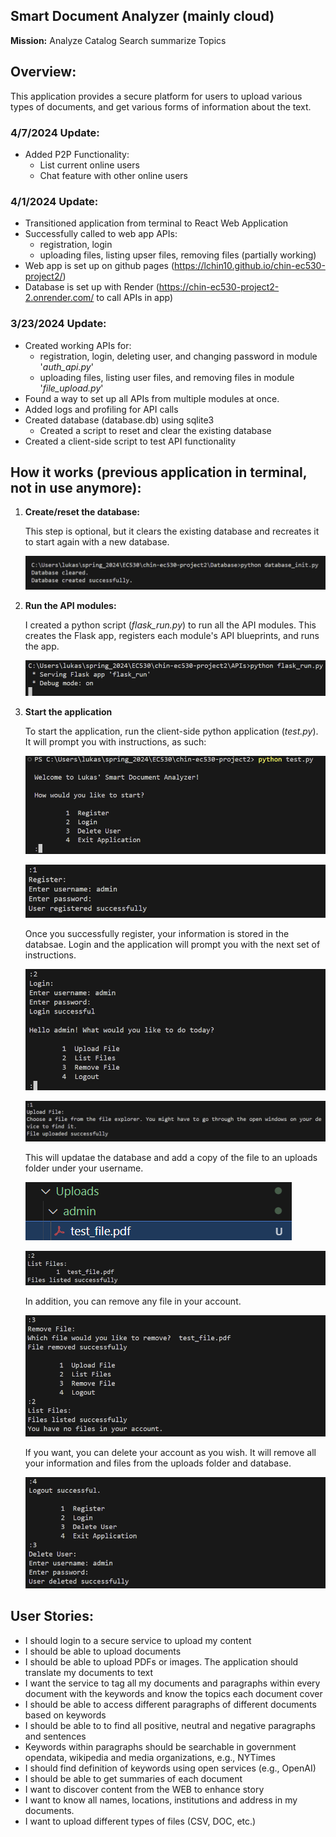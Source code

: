 ## Smart Document Analyzer (mainly cloud)

**Mission:** Analyze Catalog Search summarize Topics

## Overview:

This application provides a secure platform for users to upload various types of documents, and get various forms of information about the text.

### 4/7/2024 Update:

- Added P2P Functionality:
    - List current online users
    - Chat feature with other online users

### 4/1/2024 Update:

- Transitioned application from terminal to React Web Application
- Successfully called to web app APIs:
    - registration, login
    - uploading files, listing upser files, removing files (partially working)
- Web app is set up on github pages (https://lchin10.github.io/chin-ec530-project2/)
- Database is set up with Render (https://chin-ec530-project2-2.onrender.com/ to call APIs in app)

### 3/23/2024 Update:

- Created working APIs for:
    - registration, login, deleting user, and changing password in module '*auth_api.py*'
    - uploading files, listing user files, and removing files in module '*file_upload.py*'
- Found a way to set up all APIs from multiple modules at once.
- Added logs and profiling for API calls
- Created database (database.db) using sqlite3
    - Created a script to reset and clear the existing database
- Created a client-side script to test API functionality

## How it works (previous application in terminal, not in use anymore):

1. **Create/reset the database:**

    This step is optional, but it clears the existing database and recreates it to start again with a new database.

    ![alt text](Images/database_init.png)

2. **Run the API modules:**

    I created a python script (*flask_run.py*) to run all the API modules. This creates the Flask app, registers each module's API blueprints, and runs the app.

    ![alt text](Images/API_init.png)

3. **Start the application**

    To start the application, run the client-side python application (*test.py*). It will prompt you with instructions, as such:

    ![alt text](Images/test_intro.png)

    ![alt text](Images/test_register.png)

    Once you successfully register, your information is stored in the databsae. Login and the application will prompt you with the next set of instructions.

    ![alt text](Images/test_login.png)

    ![alt text](Images/test_upload.png)

    This will updatae the database and add a copy of the file to an uploads folder under your username.

    ![alt text](Images/test_uploadsfolder.png)

    ![alt text](Images/test_filelist.png)

    In addition, you can remove any file in your account.

    ![alt text](Images/test_fileremoved.png)

    If you want, you can delete your account as you wish. It will remove all your information and files from the uploads folder and database.

    ![alt text](Images/test_deleteaccount.png)


## User Stories:

  - I should login to a secure service to upload my content
  - I should be able to upload documents
  - I should be able to upload PDFs or images.  The application should translate my documents to text
  - I want the service to tag all my documents and paragraphs within every document with the keywords and know the topics each document cover
  - I should be able to access different paragraphs of different documents based on keywords
  - I should be able to to find all positive, neutral and negative paragraphs and sentences
  - Keywords within paragraphs should be searchable in government opendata, wikipedia and media organizations, e.g., NYTimes
  - I should find definition of keywords using open services (e.g., OpenAI)
  - I should be able to get summaries of each document
  - I want to discover content from the WEB to enhance story
  - I want to know all names, locations, institutions and address in my documents.
  - I want to upload different types of files (CSV, DOC, etc.)

